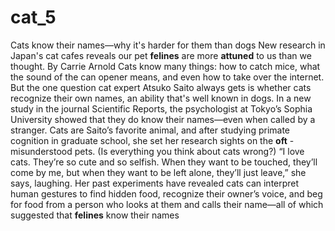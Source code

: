 # cat_5

Cats know their names—why it's harder for them than dogs
New research in Japan's cat cafes reveals our pet  **felines**  are more  **attuned**  to us than we thought.
By Carrie Arnold
Cats know many things: how to catch mice, what the sound of the can opener means, and even how to take over the internet.
But the one question cat expert Atsuko Saito always gets is whether cats recognize their own names, an ability that's well known in dogs.
In a new study in the journal Scientific Reports, the psychologist at Tokyo’s Sophia University showed that they do know their names—even when called by a stranger.
Cats are Saito’s favorite animal, and after studying primate cognition in graduate school, she set her research sights on the  **oft** -misunderstood pets. (Is everything you think about cats wrong?)
“I love cats. They’re so cute and so selfish. When they want to be touched, they’ll come by me, but when they want to be left alone, they’ll just leave,” she says, laughing.
Her past experiments have revealed cats can interpret human gestures to find hidden food, recognize their owner’s voice, and beg for food from a person who looks at them and calls their name—all of which suggested that  **felines**  know their names
 